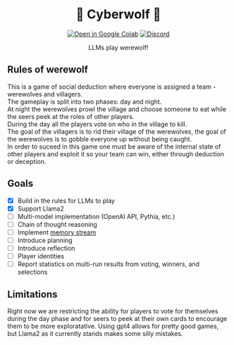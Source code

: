 <div align="center">

<h1> 🦾 Cyberwolf 🐺 </h1>

[![Open in Google Colab](https://img.shields.io/badge/open_in_colab-red)](https://colab.research.google.com/github/biomemetic-ai/cyberwolf/blob/main/cyberwolf.ipynb)
[![Discord](https://img.shields.io/badge/discord-7289da)](https://discord.gg/u3jsQnvGjX)

LLMs play werewolf! 

</div>


## Rules of werewolf
This is a game of social deduction where everyone is assigned a team - werewolves and villagers.  
The gameplay is split into two phases: day and night.  
At night the werewolves prowl the village and choose someone to eat while the seers peek at the roles of other players.  
During the day all the players vote on who in the village to kill.  
The goal of the villagers is to rid their village of the werewolves, the goal of the werewolves is to gobble everyone up without being caught.  
In order to suceed in this game one must be aware of the internal state of other players and exploit it so your team can win, either through deduction or deception. 


## Goals
- [x] Build in the rules for LLMs to play  
- [x] Support Llama2
- [ ] Multi-model implementation (OpenAI API, Pythia, etc.) 
- [ ] Chain of thought reasoning 
- [ ] Implement [memory stream](https://arxiv.org/pdf/2304.03442.pdf)
- [ ] Introduce planning 
- [ ] Introduce reflection
- [ ] Player identities
- [ ] Report statistics on multi-run results from voting, winners, and selections

## Limitations
Right now we are restricting the ability for players to vote for themselves during the day phase and for seers to peek at their own cards to encourage them to be more exploratative. Using gpt4 allows for pretty good games, but Llama2 as it currently stands makes some silly mistakes.
